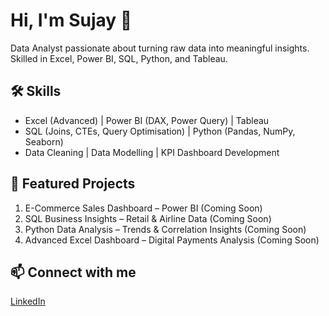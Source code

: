 # Hi, I'm Sujay 👋
Data Analyst passionate about turning raw data into meaningful insights. Skilled in Excel, Power BI, SQL, Python, and Tableau.

## 🛠 Skills
- Excel (Advanced) | Power BI (DAX, Power Query) | Tableau
- SQL (Joins, CTEs, Query Optimisation) | Python (Pandas, NumPy, Seaborn)
- Data Cleaning | Data Modelling | KPI Dashboard Development

## 📂 Featured Projects
1. E-Commerce Sales Dashboard – Power BI (Coming Soon)
2. SQL Business Insights – Retail & Airline Data (Coming Soon)
3. Python Data Analysis – Trends & Correlation Insights (Coming Soon)
4. Advanced Excel Dashboard – Digital Payments Analysis (Coming Soon)

## 📫 Connect with me
[LinkedIn](https://www.linkedin.com/in/sujay-raizada-99496a214)
